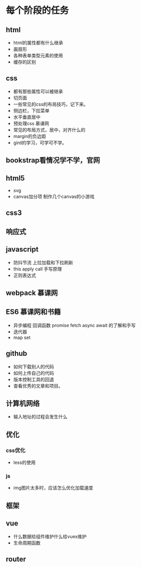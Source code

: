 # 每个阶段的任务

## html

* html的属性都有什么继承
* 画扇形
* 各种表单类型元素的使用
* 缓存的区别

## css

* 都有那些属性可以被继承
* 切页面
* 一些常见的css的布局技巧，记下来。
* 侧边栏，下拉菜单
* 水平垂直居中
* 预处理css  慕课网
* 常见的布局方式，居中，对齐什么的
* margin的负边距
* gird的学习，可学可不学。

## bookstrap看情况学不学，官网

## html5

* svg
* canvas加分项 制作几个canvas的小游戏

## css3

## 响应式

## javascript

* 防抖节流 上拉加载和下拉刷新
* this apply call 手写原理
* 正则表达式

## webpack 慕课网

## ES6 慕课网和书籍

* 异步编程 回调函数 promise fetch async await 的了解和手写
* 迭代器
* map set

## github

* 如何下载别人的代码
* 如何上传自己的代码
* 版本控制工具的回退
* 查看优秀的文章和项目。

## 计算机网络

* 输入地址的过程会发生什么

## 优化

### css优化

* less的使用

### js

* img图片太多时，应该怎么优化加载速度

## 框架

## vue

* 什么数据给组件维护什么给vuex维护
* 生命周期函数

## router


